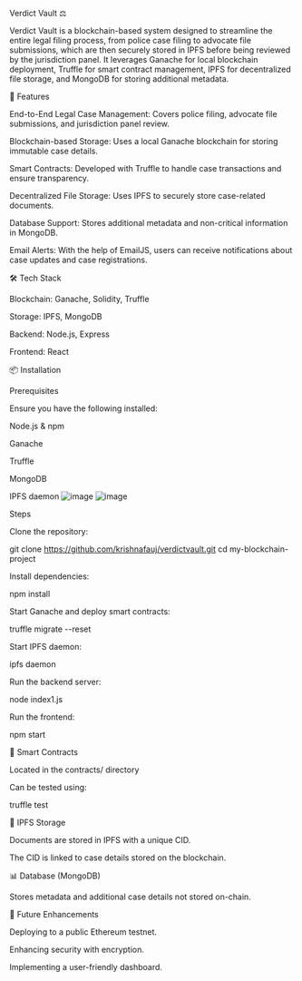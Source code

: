 Verdict Vault ⚖️

Verdict Vault is a blockchain-based system designed to streamline the entire legal filing process, from police case filing to advocate file submissions, which are then securely stored in IPFS before being reviewed by the jurisdiction panel. It leverages Ganache for local blockchain deployment, Truffle for smart contract management, IPFS for decentralized file storage, and MongoDB for storing additional metadata.

🚀 Features

End-to-End Legal Case Management: Covers police filing, advocate file submissions, and jurisdiction panel review.

Blockchain-based Storage: Uses a local Ganache blockchain for storing immutable case details.

Smart Contracts: Developed with Truffle to handle case transactions and ensure transparency.

Decentralized File Storage: Uses IPFS to securely store case-related documents.

Database Support: Stores additional metadata and non-critical information in MongoDB.

Email Alerts: With the help of EmailJS, users can receive notifications about case updates and case registrations.

🛠️ Tech Stack

Blockchain: Ganache, Solidity, Truffle

Storage: IPFS, MongoDB

Backend: Node.js, Express

Frontend: React

📦 Installation

Prerequisites

Ensure you have the following installed:

Node.js & npm

Ganache

Truffle

MongoDB

IPFS daemon
![image](https://github.com/user-attachments/assets/3910daa3-24fd-4055-920a-c159d610a11e)
![image](https://github.com/user-attachments/assets/f96f3d4e-8b14-4908-a337-73acbfef42e6)

Steps

Clone the repository:

git clone https://github.com/krishnafauj/verdictvault.git
cd my-blockchain-project

Install dependencies:

npm install

Start Ganache and deploy smart contracts:

truffle migrate --reset

Start IPFS daemon:

ipfs daemon

Run the backend server:

node index1.js

Run the frontend:

npm start

📜 Smart Contracts

Located in the contracts/ directory

Can be tested using:

truffle test

📂 IPFS Storage

Documents are stored in IPFS with a unique CID.

The CID is linked to case details stored on the blockchain.

📊 Database (MongoDB)

Stores metadata and additional case details not stored on-chain.

📌 Future Enhancements

Deploying to a public Ethereum testnet.

Enhancing security with encryption.

Implementing a user-friendly dashboard.



